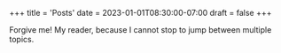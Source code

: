 +++
title = 'Posts'
date = 2023-01-01T08:30:00-07:00
draft = false
+++

Forgive me! My reader, because I cannot stop to jump between multiple topics.
